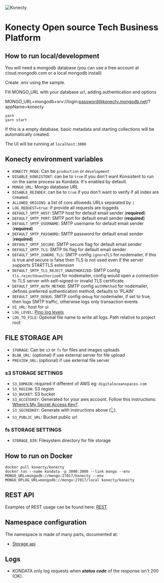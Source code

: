 ![Konecty](logo-konecty.png)

# Konecty Open source Tech Business Platform

## How to run local/development

You will need a mongodb database (you can use a free account at cloud.mongodb.com or a local mongodb install)

Create .env using the sample.

Fill MONGO_URL with your database url, adding authentication and options

MONGO_URL=mongodb+srv://login:password@konecty.mongodb.net/?appName=konecty

```
yarn
yarn start
```

If this is a empty database, basic metadata and starting collections will be automatically created.

The UI will be running at `localhost:3000`

## Konecty environment variables

-   `KONECTY_MODE`: Can be `production` or `development`
-   `DISABLE_KONSISTENT`: can be to `true` if you don't want Konsistent to run on the same process as Kondata. It's enabled by default.
-   `MONGO_URL`: Mongo database URL
-   `DISABLE_REINDEX`: can be to `true` if you don't want to verify if all index are created.
-   `ALLOWED_ORIGINS`: a list of cors alloweds URLs separated by `|`
-   `LOG_REQUEST=true`: if provide all requests are loggeds
-   `DEFAULT_SMTP_HOST`: SMTP host for default email sender (**required**)
-   `DEFAULT_SMTP_PORT`: SMTP port for default email sender (**required**)
-   `DEFAULT_SMTP_USERNAME`: SMTP username for default email sender (**required**)
-   `DEFAULT_SMTP_PASSWORD`: SMTP password for default email sender (**required**)
-   `DEFAULT_SMTP_SECURE`: SMTP secure flag for default email sender
-   `DEFAULT_SMTP_TLS`: SMTP tls flag for default email sender
-   `DEFAULT_SMTP_IGNORE_TLS`: SMTP config `ignoreTLS` for nodemailer, if this is true and secure is false then TLS is not used even if the server supports STARTTLS extension
-   `DEFAULT_SMTP_TLS_REJECT_UNAUTHORIZED`: SMTP config `tls.rejectUnauthorized` for nodemailer, config would open a connection to TLS server with self-signed or invalid TLS certificate
-   `DEFAULT_SMTP_AUTH_METHOD`: SMTP config `authMethod` for nodemailer, defines preferred authentication method, defaults to ‘PLAIN’
-   `DEFAULT_SMTP_DEBUG`: SMTP config `debug` for nodemailer, if set to true, then logs SMTP traffic, otherwise logs only transaction events
-   `UI_URL`: host for ui
-   `LOG_LEVEL`: [Pino log levels](https://github.com/pinojs/pino/blob/HEAD/docs/api.md#level-string)
-   `LOG_TO_FILE`: Optional file name to write all logs. Path relative to project root

## FILE STORAGE API

-   `STORAGE`: Can be `s3` or `fs` for files and images uploads
-   `BLOB_URL`: (optional) if use external server for file upload
-   `PREVIEW_URL`: (optional) if use external file server

### s3 STORAGE SETTINGS

-   `S3_DOMAIN`: required if different of AWS eg: `digitaloceanspaces.com`
-   `S3_REGION`: S3 region
-   `S3_BUCKET`: S3 bucket
-   `S3_ACCESSKEY`: Generated for your aws account. Follow this instructions: [Where’s My Secret Access Key?](https://aws.amazon.com/blogs/security/wheres-my-secret-access-key/).
-   `S3_SECREDKEY`: Generate with instructions above (👆).
-   `S3_PUBLIC_URL`: Bucket public url

### fs STORAGE SETTINGS

-   `STORAGE_DIR`: Filesystem directory for file storage

## How to run on Docker

```
docker pull konecty/konecty
docker run --name kondata -p 3000:3000 --link mongo --env MONGO_URL=mongodb://mongo:27017/konecty --env MONGO_OPLOG_URL=mongodb://mongo:27017/local konecty/konecty
```

## REST API

Examples of REST usage can be found here: [REST](REST.md)

## Namespace configuration

The namespace is made of many parts, documented at:

-   [Storage api](STORAGE.md)

## Logs

-   KONDATA only log requests when **_status code_** of the response isn't 200 (OK).
